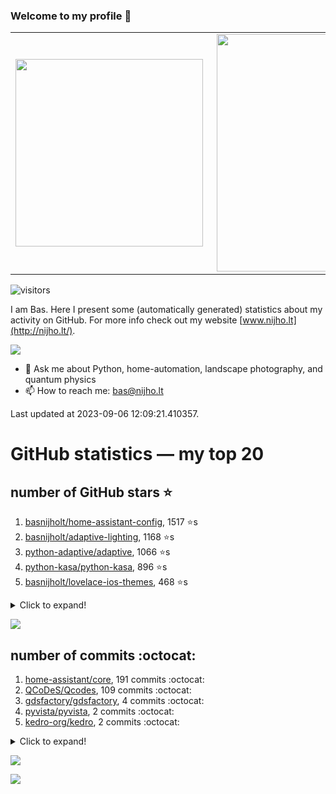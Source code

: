 ### Welcome to my profile 👋

<center>
  <table>
    <tr>
        <td><img width="300px" align="left" src="https://github-readme-stats.vercel.app/api/top-langs/?username=basnijholt&hide=TeX,Jupyter%20Notebook&layout=compact&theme=radical" /></td>
        <td><img align='right' src="https://github-readme-stats.vercel.app/api?username=basnijholt&show_icons=true&theme=radical" width="380"></td>
    </tr>
  </table>
</center>

![visitors](https://visitor-badge.glitch.me/badge?page_id=basnijholt.visitor-badge)

I am Bas. Here I present some (automatically generated) statistics about my activity on GitHub. For more info check out my website [www.nijho.lt](http://nijho.lt/).

![](https://www.nijho.lt/authors/admin/avatar_hu9e60e4b9bc120dfb6a666009f2878da6_182107_250x250_fill_q90_lanczos_center.jpg)

- 💬 Ask me about Python, home-automation, landscape photography, and quantum physics
- 📫 How to reach me: bas@nijho.lt

Last updated at 2023-09-06 12:09:21.410357.

# GitHub statistics — my top 20

## number of GitHub stars ⭐️

1. [basnijholt/home-assistant-config](https://github.com/basnijholt/home-assistant-config/), 1517 ⭐️s
2. [basnijholt/adaptive-lighting](https://github.com/basnijholt/adaptive-lighting/), 1168 ⭐️s
3. [python-adaptive/adaptive](https://github.com/python-adaptive/adaptive/), 1066 ⭐️s
4. [python-kasa/python-kasa](https://github.com/python-kasa/python-kasa/), 896 ⭐️s
5. [basnijholt/lovelace-ios-themes](https://github.com/basnijholt/lovelace-ios-themes/), 468 ⭐️s
<details><summary>Click to expand!</summary>

6. [basnijholt/lovelace-ios-dark-mode-theme](https://github.com/basnijholt/lovelace-ios-dark-mode-theme/), 423 ⭐️s
7. [basnijholt/miflora](https://github.com/basnijholt/miflora/), 359 ⭐️s
8. [basnijholt/rsync-time-machine.py](https://github.com/basnijholt/rsync-time-machine.py/), 340 ⭐️s
9. [topocm/topocm_content](https://github.com/topocm/topocm_content/), 248 ⭐️s
10. [basnijholt/home-assistant-streamdeck-yaml](https://github.com/basnijholt/home-assistant-streamdeck-yaml/), 136 ⭐️s
11. [basnijholt/home-assistant-macbook-touch-bar](https://github.com/basnijholt/home-assistant-macbook-touch-bar/), 92 ⭐️s
12. [basnijholt/markdown-code-runner](https://github.com/basnijholt/markdown-code-runner/), 75 ⭐️s
13. [kwant-project/kwant](https://github.com/kwant-project/kwant/), 75 ⭐️s
14. [basnijholt/home-assistant-streamdeck-yaml-addon](https://github.com/basnijholt/home-assistant-streamdeck-yaml-addon/), 48 ⭐️s
15. [basnijholt/aiokef](https://github.com/basnijholt/aiokef/), 32 ⭐️s
16. [basnijholt/thesis-cover](https://github.com/basnijholt/thesis-cover/), 26 ⭐️s
17. [basnijholt/adaptive-scheduler](https://github.com/basnijholt/adaptive-scheduler/), 21 ⭐️s
18. [basnijholt/instacron](https://github.com/basnijholt/instacron/), 20 ⭐️s
19. [basnijholt/addon-otmonitor](https://github.com/basnijholt/addon-otmonitor/), 15 ⭐️s
20. [kwant-project/kwant-tutorial-2016](https://github.com/kwant-project/kwant-tutorial-2016/), 14 ⭐️s

</details>

![](https://github.com/basnijholt/basnijholt/raw/main/stars_over_time.png)

## number of commits :octocat:

1. [home-assistant/core](https://github.com/home-assistant/core/), 191 commits :octocat:
2. [QCoDeS/Qcodes](https://github.com/QCoDeS/Qcodes/), 109 commits :octocat:
3. [gdsfactory/gdsfactory](https://github.com/gdsfactory/gdsfactory/), 4 commits :octocat:
4. [pyvista/pyvista](https://github.com/pyvista/pyvista/), 2 commits :octocat:
5. [kedro-org/kedro](https://github.com/kedro-org/kedro/), 2 commits :octocat:
<details><summary>Click to expand!</summary>

6. [conda-forge/freecad-feedstock](https://github.com/conda-forge/freecad-feedstock/), 0 commits :octocat:
7. [basnijholt/ipynb_git_filters](https://github.com/basnijholt/ipynb_git_filters/), 0 commits :octocat:
8. [miyakogi/m2r](https://github.com/miyakogi/m2r/), 0 commits :octocat:
9. [JesseSlim/polymetric](https://github.com/JesseSlim/polymetric/), 0 commits :octocat:
10. [conda-forge/qcodes-feedstock](https://github.com/conda-forge/qcodes-feedstock/), 0 commits :octocat:
11. [basnijholt/fileup](https://github.com/basnijholt/fileup/), 0 commits :octocat:
12. [conda-forge/fenics-feedstock](https://github.com/conda-forge/fenics-feedstock/), 0 commits :octocat:
13. [pre-commit/pre-commit](https://github.com/pre-commit/pre-commit/), 0 commits :octocat:
14. [PaulAnnekov/tuyaha](https://github.com/PaulAnnekov/tuyaha/), 0 commits :octocat:
15. [basnijholt/Casimir-programming-2019](https://github.com/basnijholt/Casimir-programming-2019/), 0 commits :octocat:
16. [RMerl/asuswrt-merlin](https://github.com/RMerl/asuswrt-merlin/), 0 commits :octocat:
17. [dfm/emcee](https://github.com/dfm/emcee/), 0 commits :octocat:
18. [conda-forge/conda-forge-build-setup-feedstock](https://github.com/conda-forge/conda-forge-build-setup-feedstock/), 0 commits :octocat:
19. [python-adaptive/paper](https://github.com/python-adaptive/paper/), 0 commits :octocat:
20. [pypa/setuptools](https://github.com/pypa/setuptools/), 0 commits :octocat:

</details>

![](https://github.com/basnijholt/basnijholt/raw/main/commits_per_hour.png)

![](https://github.com/basnijholt/basnijholt/raw/main/commits_per_weekday.png)

